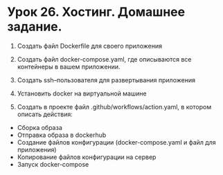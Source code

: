 # **Урок 26. Хостинг. Домашнее задание.**


1. Создать файл Dockerfile для своего приложения

2. Создать файл docker-compose.yaml, где описываются все контейнеры в вашем приложении.

3. Создать ssh–пользователя для развертывания приложения

4. Установить docker на виртуальной машине

5. Создать в проекте файл .github/workflows/action.yaml, в котором описать действия:
 - Сборка образа
 - Отправка образа в dockerhub
 - Создание файлов конфигурации (docker-compose.yaml и файл для приложения)
 - Копирование файлов конфигурации на сервер
 - Запуск docker-compose






